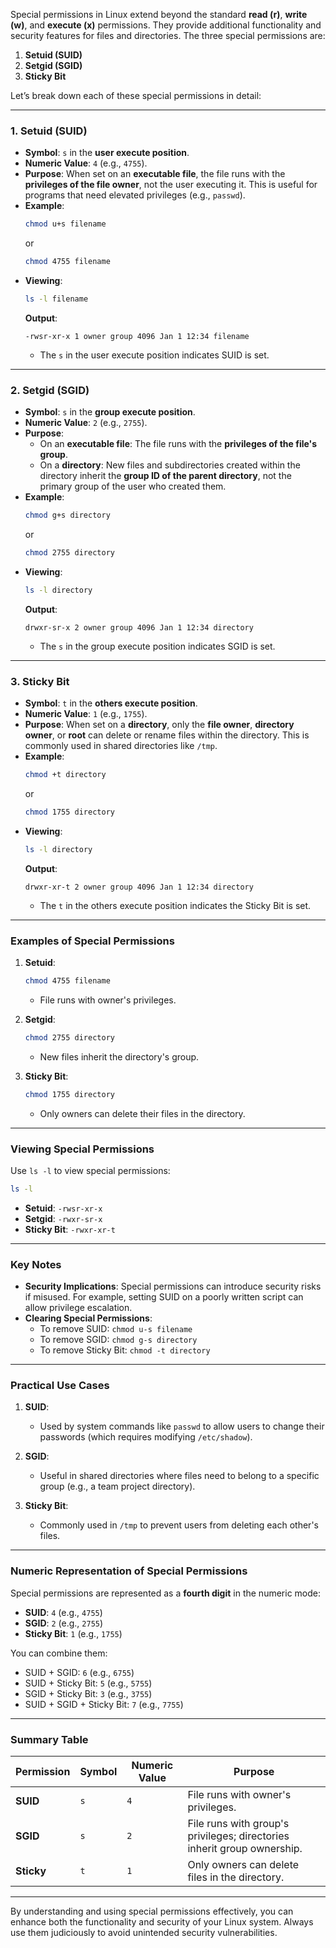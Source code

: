 Special permissions in Linux extend beyond the standard **read (r)**, **write (w)**, and **execute (x)** permissions. They provide additional functionality and security features for files and directories. The three special permissions are:

1. **Setuid (SUID)**
2. **Setgid (SGID)**
3. **Sticky Bit**

Let’s break down each of these special permissions in detail:

---

### **1. Setuid (SUID)**
- **Symbol**: `s` in the **user execute position**.
- **Numeric Value**: `4` (e.g., `4755`).
- **Purpose**: When set on an **executable file**, the file runs with the **privileges of the file owner**, not the user executing it. This is useful for programs that need elevated privileges (e.g., `passwd`).
- **Example**:
  ```bash
  chmod u+s filename
  ```
  or
  ```bash
  chmod 4755 filename
  ```
- **Viewing**:
  ```bash
  ls -l filename
  ```
  **Output**:
  ```
  -rwsr-xr-x 1 owner group 4096 Jan 1 12:34 filename
  ```
  - The `s` in the user execute position indicates SUID is set.

---

### **2. Setgid (SGID)**
- **Symbol**: `s` in the **group execute position**.
- **Numeric Value**: `2` (e.g., `2755`).
- **Purpose**:
  - On an **executable file**: The file runs with the **privileges of the file's group**.
  - On a **directory**: New files and subdirectories created within the directory inherit the **group ID of the parent directory**, not the primary group of the user who created them.
- **Example**:
  ```bash
  chmod g+s directory
  ```
  or
  ```bash
  chmod 2755 directory
  ```
- **Viewing**:
  ```bash
  ls -l directory
  ```
  **Output**:
  ```
  drwxr-sr-x 2 owner group 4096 Jan 1 12:34 directory
  ```
  - The `s` in the group execute position indicates SGID is set.

---

### **3. Sticky Bit**
- **Symbol**: `t` in the **others execute position**.
- **Numeric Value**: `1` (e.g., `1755`).
- **Purpose**: When set on a **directory**, only the **file owner**, **directory owner**, or **root** can delete or rename files within the directory. This is commonly used in shared directories like `/tmp`.
- **Example**:
  ```bash
  chmod +t directory
  ```
  or
  ```bash
  chmod 1755 directory
  ```
- **Viewing**:
  ```bash
  ls -l directory
  ```
  **Output**:
  ```
  drwxr-xr-t 2 owner group 4096 Jan 1 12:34 directory
  ```
  - The `t` in the others execute position indicates the Sticky Bit is set.

---

### **Examples of Special Permissions**
1. **Setuid**:
   ```bash
   chmod 4755 filename
   ```
   - File runs with owner's privileges.

2. **Setgid**:
   ```bash
   chmod 2755 directory
   ```
   - New files inherit the directory's group.

3. **Sticky Bit**:
   ```bash
   chmod 1755 directory
   ```
   - Only owners can delete their files in the directory.

---

### **Viewing Special Permissions**
Use `ls -l` to view special permissions:
```bash
ls -l
```
- **Setuid**: `-rwsr-xr-x`
- **Setgid**: `-rwxr-sr-x`
- **Sticky Bit**: `-rwxr-xr-t`

---

### **Key Notes**
- **Security Implications**: Special permissions can introduce security risks if misused. For example, setting SUID on a poorly written script can allow privilege escalation.
- **Clearing Special Permissions**:
  - To remove SUID: `chmod u-s filename`
  - To remove SGID: `chmod g-s directory`
  - To remove Sticky Bit: `chmod -t directory`

---

### **Practical Use Cases**
1. **SUID**:
   - Used by system commands like `passwd` to allow users to change their passwords (which requires modifying `/etc/shadow`).

2. **SGID**:
   - Useful in shared directories where files need to belong to a specific group (e.g., a team project directory).

3. **Sticky Bit**:
   - Commonly used in `/tmp` to prevent users from deleting each other's files.

---

### **Numeric Representation of Special Permissions**
Special permissions are represented as a **fourth digit** in the numeric mode:
- **SUID**: `4` (e.g., `4755`)
- **SGID**: `2` (e.g., `2755`)
- **Sticky Bit**: `1` (e.g., `1755`)

You can combine them:
- SUID + SGID: `6` (e.g., `6755`)
- SUID + Sticky Bit: `5` (e.g., `5755`)
- SGID + Sticky Bit: `3` (e.g., `3755`)
- SUID + SGID + Sticky Bit: `7` (e.g., `7755`)

---

### **Summary Table**

| Permission | Symbol | Numeric Value | Purpose                                                                 |
|------------|--------|---------------|-------------------------------------------------------------------------|
| **SUID**   | `s`    | `4`           | File runs with owner's privileges.                                      |
| **SGID**   | `s`    | `2`           | File runs with group's privileges; directories inherit group ownership. |
| **Sticky** | `t`    | `1`           | Only owners can delete files in the directory.                          |

---

By understanding and using special permissions effectively, you can enhance both the functionality and security of your Linux system. Always use them judiciously to avoid unintended security vulnerabilities.

